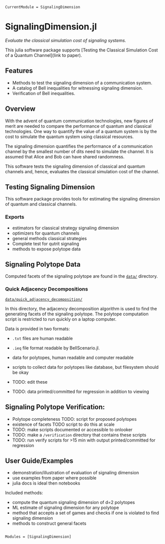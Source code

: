 ```@meta
CurrentModule = SignalingDimension
```

# SignalingDimension.jl

*Evaluate the classical simulation cost of signaling systems.*

This julia software package supports [Testing the Classical Simulation Cost of a Quantum Channel](link to paper).

## Features
* Methods to test the signaling dimension of a communication system.
* A catalog of Bell inequalities for witnessing signaling dimension.
* Verification of Bell inequalities.

## Overview

With the advent of quantum communication technologies, new figures of merit are needed
to compare the performance of quantum and classical technologies.
One way to quantify the value of a quantum system is by the cost to simulate the
quantum system using classical resources.

The signaling dimension quantifies the performance of a communication channel by the
smallest number of dits need to simulate the channel.
It is assumed that Alice and Bob can have shared randomness.

This software tests the signaling dimension of classical and quantum channels and,
hence, evaluates the classical simulation cost of the channel.

## Testing Signaling Dimension

This software package provides tools for estimating the signaling dimension of
quantum and classical channels.

### Exports
* estimators for classical strategy signaling dimension
* optimizers for quantum channels
* general methods classical strategies
* Complete test for qutrit signaling
* methods to expose polytope data


## Signaling Polytope Data


Computed facets of the signaling polytope are found in the [`data/`](https://github.com/ChitambarLab/SignalingDimension.jl/tree/master/data)
directory.

### Quick Adjacency Decompositions

[`data/quick_adjacency_decomposition/`](https://github.com/ChitambarLab/SignalingDimension.jl/tree/master/data/quick_adjacency_decomposition)

In this directory, the adjacency decomposition algorithm is used to find the generating facets of the signaling polytope.
The polytope computation script is restricted to run quickly on a laptop computer.

Data is provided in two formats:
* `.txt` files are human readable
* `.ieq` file format readable by BellScenario.jl.


* data for polytopes, human readable and computer readable
* scripts to collect data for polytopes like database, but filesystem should be okay
* TODO: edit these
* TODO: data printed/committed for regression in addition to viewing

## Signaling Polytope Verification:
* Polytope completeness TODO: script for proposed polytopes
* existence of facets TODO script to do this at scale
* TODO: make scripts documented or accessible to onlooker
* TODO: make a `/verification` directory that contains these scripts
* TODO: run verify scripts for >15 min with output printed/committed for regression

## User Guide/Examples
* demonstration/illustration of evaluation of signaling dimension
* use examples from paper where possible
* julia docs is ideal then notebooks





Included methods:
* compute the quantum signaling dimension of d=2 polytopes
* ML estimate of signaling dimension for any polytope
* method that accepts a set of games and checks if one is violated to find signaling dimension
* methods to construct general facets




```@index
```

```@autodocs
Modules = [SignalingDimension]
```
